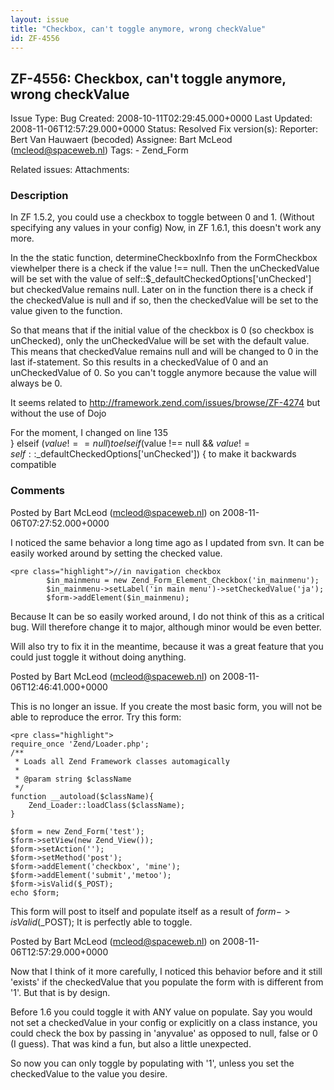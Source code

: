 ```yaml
---
layout: issue
title: "Checkbox, can't toggle anymore, wrong checkValue"
id: ZF-4556
---
```


ZF-4556: Checkbox, can't toggle anymore, wrong checkValue
---------------------------------------------------------

 Issue Type: Bug Created: 2008-10-11T02:29:45.000+0000 Last Updated: 2008-11-06T12:57:29.000+0000 Status: Resolved Fix version(s): 
 Reporter:  Bert Van Hauwaert (becoded)  Assignee:  Bart McLeod (mcleod@spaceweb.nl)  Tags: - Zend\_Form
 
 Related issues: 
 Attachments: 
### Description

In ZF 1.5.2, you could use a checkbox to toggle between 0 and 1. (Without specifying any values in your config) Now, in ZF 1.6.1, this doesn't work any more.

In the the static function, determineCheckboxInfo from the FormCheckbox viewhelper there is a check if the value !== null. Then the unCheckedValue will be set with the value of self::$\_defaultCheckedOptions['unChecked'] but checkedValue remains null. Later on in the function there is a check if the checkedValue is null and if so, then the checkedValue will be set to the value given to the function.

So that means that if the initial value of the checkbox is 0 (so checkbox is unChecked), only the unCheckedValue will be set with the default value. This means that checkedValue remains null and will be changed to 0 in the last if-statement. So this results in a checkedValue of 0 and an unCheckedValue of 0. So you can't toggle anymore because the value will always be 0.

It seems related to <http://framework.zend.com/issues/browse/ZF-4274> but without the use of Dojo

For the moment, I changed on line 135  
 } elseif ($value !== null) { to  
 } elseif ($value !== null && $value != self::$\_defaultCheckedOptions['unChecked']) { to make it backwards compatible

 

 

### Comments

Posted by Bart McLeod (mcleod@spaceweb.nl) on 2008-11-06T07:27:52.000+0000

I noticed the same behavior a long time ago as I updated from svn. It can be easily worked around by setting the checked value.

 
    <pre class="highlight">//in navigation checkbox
            $in_mainmenu = new Zend_Form_Element_Checkbox('in_mainmenu');
            $in_mainmenu->setLabel('in main menu')->setCheckedValue('ja');
            $form->addElement($in_mainmenu);


Because It can be so easily worked around, I do not think of this as a critical bug. Will therefore change it to major, although minor would be even better.

Will also try to fix it in the meantime, because it was a great feature that you could just toggle it without doing anything.

 

 

Posted by Bart McLeod (mcleod@spaceweb.nl) on 2008-11-06T12:46:41.000+0000

This is no longer an issue. If you create the most basic form, you will not be able to reproduce the error. Try this form:

 
    <pre class="highlight">
    require_once 'Zend/Loader.php';
    /**
     * Loads all Zend Framework classes automagically
     *
     * @param string $className
     */
    function __autoload($className){
        Zend_Loader::loadClass($className);
    }
    
    $form = new Zend_Form('test');
    $form->setView(new Zend_View());
    $form->setAction('');
    $form->setMethod('post');
    $form->addElement('checkbox', 'mine');
    $form->addElement('submit','metoo');
    $form->isValid($_POST);
    echo $form;


This form will post to itself and populate itself as a result of $form->isValid($\_POST); It is perfectly able to toggle.

 

 

Posted by Bart McLeod (mcleod@spaceweb.nl) on 2008-11-06T12:57:29.000+0000

Now that I think of it more carefully, I noticed this behavior before and it still 'exists' if the checkedValue that you populate the form with is different from '1'. But that is by design.

Before 1.6 you could toggle it with ANY value on populate. Say you would not set a checkedValue in your config or explicitly on a class instance, you could check the box by passing in 'anyvalue' as opposed to null, false or 0 (I guess). That was kind a fun, but also a little unexpected.

So now you can only toggle by populating with '1', unless you set the checkedValue to the value you desire.

 

 